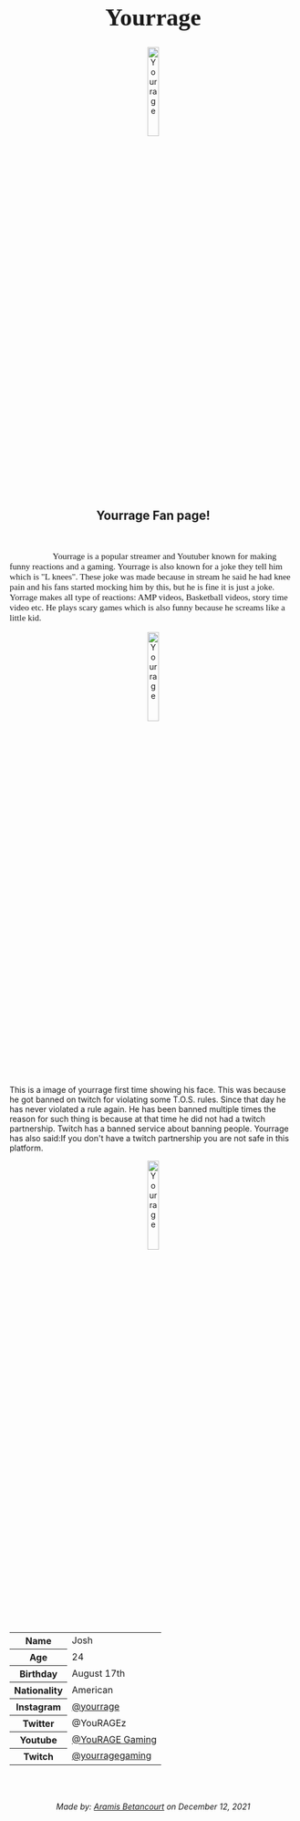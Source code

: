 <h1 style="font-family:Brush Script MT; font-size:300%;" align="center" > <b> Yourrage </b></h1>

<div align="center">
    <img    src="https://th.bing.com/th/id/OIP.4RNQe1G7EvgJdg3f-SJ0rQHaJQ?pid=ImgDet&rs=1"
            title="Yourrage"
            width="20%"
            height="20%" 
            />
</div>

<h2 align="center" > Yourrage Fan page!</h2>

<br>

<p style = "text-indent: 2cm; font-family: Comic Sans MS; font-size:110%">
    Yourrage is a popular streamer and Youtuber known for making funny reactions and a gaming. Yourrage is also known for a joke they tell him which is "L knees". These joke was made because in stream he said he had knee pain and his fans started mocking him by this, but he is fine it is just a joke. Yorrage makes all type of reactions: AMP videos, Basketball videos, story time video etc. He plays scary games which is also funny because he screams like a little kid.
</p>


<div align="center">
    <img    src="https://i.ytimg.com/vi/HxrsRCk2_8w/hqdefault.jpg"
            title="Yourrage"
            width="20%"
            height="20%" 
            />
</div> <p style> This is a image of yourrage first time showing his face. This was because he got banned on twitch for violating some T.O.S. rules. Since that day he has never violated a rule again. He has been banned multiple times the reason for such thing is because at that time he did not had a twitch partnership. Twitch has a banned service about banning people. Yourrage has also said:If you don't have a twitch partnership you are not safe in this platform. </p>
   
 <div align="center">
    <img    src="https://th.bing.com/th/id/OIP.YdOPLtJarMQJYPkFZ1ZgDwHaFj?w=228&h=180&c=7&r=0&o=5&pid=1.7"
            title="Yourrage"
            width="20%"
            height="20%" 
            />

<p 
            
</div>
    
    
        
   


<br>


<table>
    <tr>
        <th>Name</th>
        <td>Josh</td>
    </tr>
    <tr>
        <th>Age</th>
        <td>24</td>
    </tr>
    <tr>
        <th>Birthday</th>
        <td>August 17th</td>
    </tr>
        <tr>
        <th>Nationality</th>
        <td>American</td>
    </tr>
    <tr>
        <th>Instagram</th>
         <td><a href= "https://www.instagram.com/yourrage/</td>">@yourrage </a></td>
    </tr>
    <tr>
        <th>Twitter</th>
        <td>@YouRAGEz</td>
    </tr>
    <tr>
        <th>Youtube</th>
         <td><a href= "https://www.youtube.com/c/YourRAGEGaming/</td>">@YouRAGE Gaming </a></td>
    </tr>
    <tr>
        <th>Twitch</th>
        <td><a href=""> @yourragegaming </a></td>
    </tr>
</table>


<br><br>

<p>
    <i>Made by: <u>Aramis Betancourt</u> on December 12, 2021</i>
</p>
